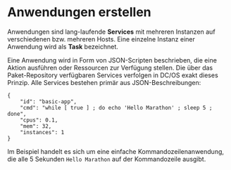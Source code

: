 # Anwendungen erstellen
Anwendungen sind lang-laufende **Services** mit mehreren Instanzen auf verschiedenen bzw. mehreren Hosts. Eine einzelne Instanz einer Anwendung wird als **Task** bezeichnet.

Eine Anwendung wird in Form von JSON-Scripten beschrieben, die eine Aktion ausführen oder Ressourcen zur Verfügung stellen. Die über das Paket-Repository verfügbaren Services verfolgen in DC/OS exakt dieses Prinzip. Alle Services bestehen primär aus JSON-Beschreibungen:

```
{
    "id": "basic-app", 
    "cmd": "while [ true ] ; do echo 'Hello Marathon' ; sleep 5 ; done",
    "cpus": 0.1,
    "mem": 32,
    "instances": 1
}
```

Im Beispiel handelt es sich um eine einfache Kommandozeilenanwendung, die alle 5 Sekunden `Hello Marathon` auf der Kommandozeile ausgibt.
